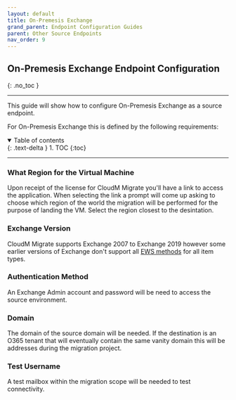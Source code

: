 ```yaml
---
layout: default
title: On-Premesis Exchange
grand_parent: Endpoint Configuration Guides
parent: Other Source Endpoints
nav_order: 9
---
```


## On-Premesis Exchange Endpoint Configuration
{: .no_toc }

---

This guide will show how to configure On-Premesis Exchange as a source endpoint.

For On-Premesis Exchange this is defined by the following requirements:

<a name="top"></a>
<details open markdown="block">
  <summary>
    Table of contents
  </summary>
  {: .text-delta }
1. TOC
{:toc}
</details>

---

### What Region for the Virtual Machine

Upon receipt of the license for CloudM Migrate you'll have a link to access the application. When selecting the link a prompt will come up asking to choose which region of the world the migration will be performed for the purpose of landing the VM. Select the region closest to the desintation. 

### Exchange Version

CloudM Migrate supports Exchange 2007 to Exchange 2019 however some earlier versions of Exchange don't support all <a href="https://learn.microsoft.com/en-us/exchange/client-developer/exchange-web-services/ews-functionality-in-exchange-product-versions">EWS methods</a> for all item types. 

### Authentication Method

An Exchange Admin account and password will be need to access the source environment. 

### Domain

The domain of the source domain will be needed. If the destination is an O365 tenant that will eventually contain the same vanity domain this will be addresses during the migration project. 

### Test Username

A test mailbox within the migration scope will be needed to test connectivity. 
